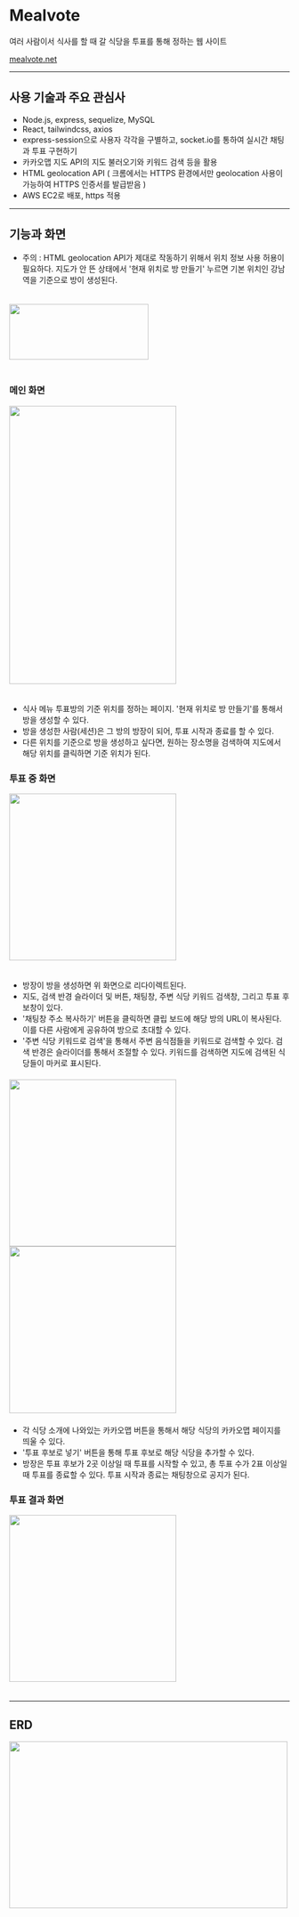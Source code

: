# Mealvote
여러 사람이서 식사를 할 때 갈 식당을 투표를 통해 정하는 웹 사이트

<a href="https://mealvote.net">mealvote.net</a>

<hr/>

## 사용 기술과 주요 관심사
- Node.js, express, sequelize, MySQL
- React, tailwindcss, axios
- express-session으로 사용자 각각을 구별하고, socket.io를 통하여 실시간 채팅과 투표 구현하기
- 카카오맵 지도 API의 지도 불러오기와 키워드 검색 등을 활용
- HTML geolocation API ( 크롬에서는 HTTPS 환경에서만 geolocation 사용이 가능하여 HTTPS 인증서를 발급받음 )
- AWS EC2로 배포, https 적용

<hr/>

## 기능과 화면

- 주의 : HTML geolocation API가 제대로 작동하기 위해서 위치 정보 사용 허용이 필요하다. 
지도가 안 뜬 상태에서 '현재 위치로 방 만들기' 누르면 기본 위치인 강남역을 기준으로 방이 생성된다.

<img src="./images/location_access.png" width="250px" height="100px" style="margin-bottom: 20px; margin-top:20px;"/>

### 메인 화면

<img src="./images/mainpage.png" width="300px" height="500px" style="margin-bottom: 20px;"/>

- 식사 메뉴 투표방의 기준 위치를 정하는 페이지. '현재 위치로 방 만들기'를 통해서 방을 생성할 수 있다.
- 방을 생성한 사람(세션)은 그 방의 방장이 되어, 투표 시작과 종료를 할 수 있다.
- 다른 위치를 기준으로 방을 생성하고 싶다면, 원하는 장소명을 검색하여 지도에서 해당 위치를 클릭하면 기준 위치가 된다.

### 투표 중 화면

<img src="./images/voting_page.png" width="300px" style="margin-bottom: 20px;"/>

- 방장이 방을 생성하면 위 화면으로 리다이렉트된다.
- 지도, 검색 반경 슬라이더 및 버튼, 채팅창, 주변 식당 키워드 검색창, 그리고 투표 후보창이 있다.
- '채팅창 주소 복사하기' 버튼을 클릭하면 클립 보드에 해당 방의 URL이 복사된다. 이를 다른 사람에게 공유하여 방으로 초대할 수 있다.
- '주변 식당 키워드로 검색'을 통해서 주변 음식점들을 키워드로 검색할 수 있다. 검색 반경은 슬라이더를 통해서 조절할 수 있다.
  키워드를 검색하면 지도에 검색된 식당들이 마커로 표시된다.

<div style="margin-bottom: 20px; margin-top:20px;">
  <img src="./images/search_result.png" width="300px" height="300px"/>  
  <img src="./images/search_result_map.png" width="300px" height="300px"/>
</div>

- 각 식당 소개에 나와있는 카카오맵 버튼을 통해서 해당 식당의 카카오맵 페이지를 띄울 수 있다.
- '투표 후보로 넣기' 버튼을 통해 투표 후보로 해당 식당을 추가할 수 있다.
- 방장은 투표 후보가 2곳 이상일 때 투표를 시작할 수 있고, 총 투표 수가 2표 이상일 때 투표를 종료할 수 있다. 투표 시작과 종료는 채팅창으로 공지가 된다.


### 투표 결과 화면

<img src="./images/vote_result.png" width="300px" height="300px" style="margin-bottom: 20px;"/>

<hr/>

## ERD

<img src="./images/erd.png" width="500px" height="300px"/>


